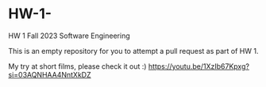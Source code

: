# HW-1-

HW 1 Fall 2023 Software Engineering 

This is an empty repository for you to attempt a pull request as part of HW 1.

My try at short films, please check it out :)
https://youtu.be/1XzIb67Kpxg?si=03AQNHAA4NntXkDZ
